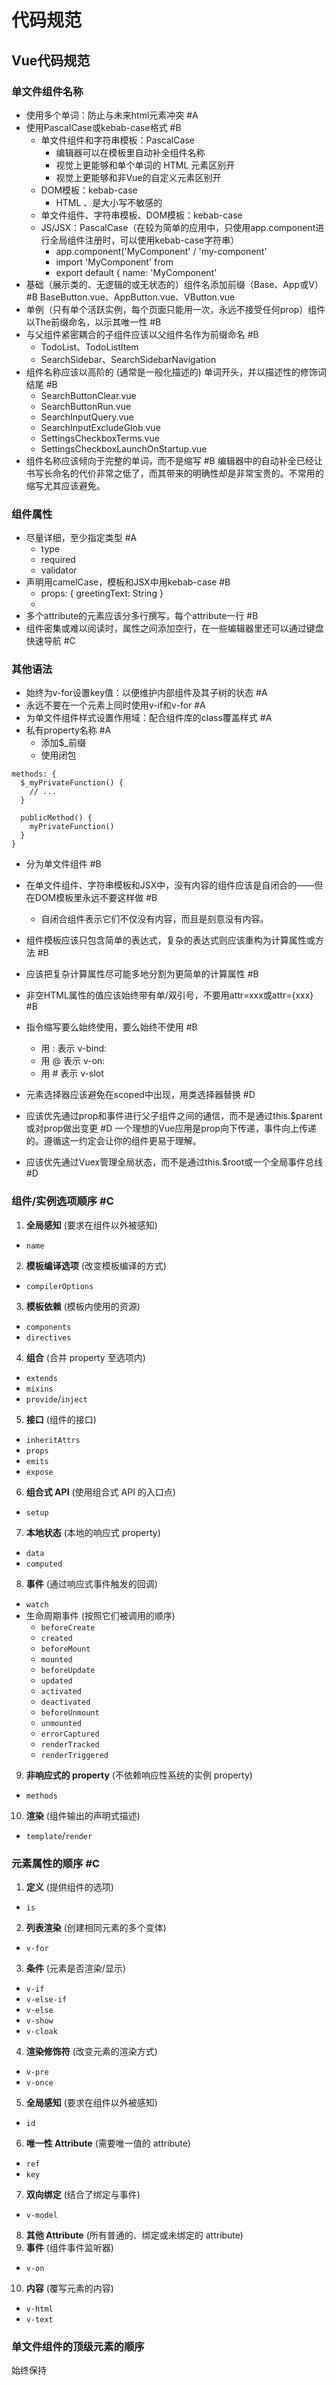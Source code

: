 # 代码规范

## Vue代码规范

### 单文件组件名称
- 使用多个单词：防止与未来html元素冲突 #A
- 使用PascalCase或kebab-case格式 #B
  - 单文件组件和字符串模板：PascalCase
    - 编辑器可以在模板里自动补全组件名称
    - 视觉上更能够和单个单词的 HTML 元素区别开
    - 视觉上更能够和非Vue的自定义元素区别开
  - DOM模板：kebab-case
    - HTML 、是大小写不敏感的
  - 单文件组件、字符串模板、DOM模板：kebab-case
  - JS/JSX：PascalCase（在较为简单的应用中，只使用app.component进行全局组件注册时，可以使用kebab-case字符串）
    - app.component('MyComponent' / 'my-component'
    - import 'MyComponent' from
    - export default { name: 'MyComponent'
- 基础（展示类的、无逻辑的或无状态的）组件名添加前缀（Base、App或V） #B
  BaseButton.vue、AppButton.vue、VButton.vue
- 单例（只有单个活跃实例，每个页面只能用一次，永远不接受任何prop）组件以The前缀命名，以示其唯一性 #B
- 与父组件紧密耦合的子组件应该以父组件名作为前缀命名 #B
  - TodoList、TodoListItem
  - SearchSidebar、SearchSidebarNavigation
- 组件名称应该以高阶的 (通常是一般化描述的) 单词开头，并以描述性的修饰词结尾 #B
  - SearchButtonClear.vue
  - SearchButtonRun.vue
  - SearchInputQuery.vue
  - SearchInputExcludeGlob.vue
  - SettingsCheckboxTerms.vue
  - SettingsCheckboxLaunchOnStartup.vue
- 组件名称应该倾向于完整的单词，而不是缩写 #B
  编辑器中的自动补全已经让书写长命名的代价非常之低了，而其带来的明确性却是非常宝贵的。不常用的缩写尤其应该避免。


### 组件属性
- 尽量详细，至少指定类型 #A
  - type
  - required
  - validator
- 声明用camelCase，模板和JSX中用kebab-case #B
  - props: { greetingText: String }
  - <WelcomeMessage greeting-text="hi"/>
- 多个attribute的元素应该分多行撰写，每个attribute一行 #B
- 组件密集或难以阅读时，属性之间添加空行，在一些编辑器里还可以通过键盘快速导航 #C

### 其他语法
- 始终为v-for设置key值：以便维护内部组件及其子树的状态 #A
- 永远不要在一个元素上同时使用v-if和v-for #A
- 为单文件组件样式设置作用域：配合组件库的class覆盖样式 #A
- 私有property名称 #A
  - 添加$_前缀
  - 使用闭包
```
methods: {
  $_myPrivateFunction() {
    // ...
  }

  publicMethod() {
    myPrivateFunction()
  }
}
```
- 分为单文件组件 #B

- 在单文件组件、字符串模板和JSX中，没有内容的组件应该是自闭合的——但在DOM模板里永远不要这样做 #B
  
  - 自闭合组件表示它们不仅没有内容，而且是刻意没有内容。
  
- 组件模板应该只包含简单的表达式，复杂的表达式则应该重构为计算属性或方法 #B

- 应该把复杂计算属性尽可能多地分割为更简单的计算属性 #B

- 非空HTML属性的值应该始终带有单/双引号，不要用attr=xxx或attr={xxx} #B

- 指令缩写要么始终使用，要么始终不使用 #B
  - 用 : 表示 v-bind:
  - 用 @ 表示 v-on:
  - 用 # 表示 v-slot
  
- 元素选择器应该避免在scoped中出现，用类选择器替换 #D

- 应该优先通过prop和事件进行父子组件之间的通信，而不是通过this.$parent或对prop做出变更 #D
  一个理想的Vue应用是prop向下传递，事件向上传递的。遵循这一约定会让你的组件更易于理解。
  
- 应该优先通过Vuex管理全局状态，而不是通过this.$root或一个全局事件总线 #D

  


### 组件/实例选项顺序 #C
1. **全局感知** (要求在组件以外被感知)
  - `name`
2. **模板编译选项** (改变模板编译的方式)
  - `compilerOptions`
3. **模板依赖** (模板内使用的资源)
  - `components`
  - `directives`
4. **组合** (合并 property 至选项内)
  - `extends`
  - `mixins`
  - `provide`/`inject`
5. **接口** (组件的接口)
  - `inheritAttrs`
  - `props`
  - `emits`
  - `expose`
6. **组合式 API** (使用组合式 API 的入口点)
  - `setup`
7. **本地状态** (本地的响应式 property)
  - `data`
  - `computed`
8. **事件** (通过响应式事件触发的回调)
  - `watch`
  - 生命周期事件 (按照它们被调用的顺序)
    - `beforeCreate`
    - `created`
    - `beforeMount`
    - `mounted`
    - `beforeUpdate`
    - `updated`
    - `activated`
    - `deactivated`
    - `beforeUnmount`
    - `unmounted`
    - `errorCaptured`
    - `renderTracked`
    - `renderTriggered`
9. **非响应式的 property** (不依赖响应性系统的实例 property)
  - `methods`
10. **渲染** (组件输出的声明式描述)
   - `template`/`render`


### 元素属性的顺序 #C
1. **定义** (提供组件的选项)
  - `is`
2. **列表渲染** (创建相同元素的多个变体)
  - `v-for`
3. **条件** (元素是否渲染/显示)
  - `v-if`
  - `v-else-if`
  - `v-else`
  - `v-show`
  - `v-cloak`
4. **渲染修饰符** (改变元素的渲染方式)
  - `v-pre`
  - `v-once`
5. **全局感知** (要求在组件以外被感知)
  - `id`
6. **唯一性 Attribute** (需要唯一值的 attribute)
  - `ref`
  - `key`
7. **双向绑定** (结合了绑定与事件)
  - `v-model`
8. **其他 Attribute** (所有普通的、绑定或未绑定的 attribute)
9. **事件** (组件事件监听器)
  - `v-on`
10. **内容** (覆写元素的内容)
   - `v-html`
   - `v-text`

### 单文件组件的顶级元素的顺序
始终保持 <script>、<template> 和 <style> 标签的顺序一致 #C

## 名词解释
- 字符串模板：写在vue实例定义组件时，如template: 'blabla'
- JSX
- DOM模板：写在html文件中
